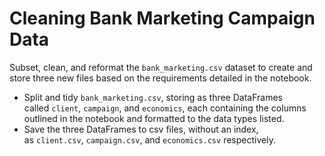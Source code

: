 # Cleaning Bank Marketing Campaign Data

Subset, clean, and reformat the `bank_marketing.csv` dataset to create and store three new files based on the requirements detailed in the notebook.

- Split and tidy `bank_marketing.csv`, storing as three DataFrames called `client`, `campaign`, and `economics`, each containing the columns outlined in the notebook and formatted to the data types listed.
- Save the three DataFrames to csv files, without an index, as `client.csv`, `campaign.csv`, and `economics.csv` respectively.